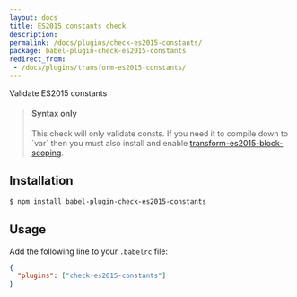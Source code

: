 ```yaml
---
layout: docs
title: ES2015 constants check
description:
permalink: /docs/plugins/check-es2015-constants/
package: babel-plugin-check-es2015-constants
redirect_from:
 - /docs/plugins/transform-es2015-constants/
---
```


Validate ES2015 constants

<blockquote class="babel-callout babel-callout-info">
  <h4>Syntax only</h4>
  <p>
    This check will only validate consts. If you need it to compile down to `var` then you must also install and enable <a href="/docs/plugins/transform-es2015-block-scoping">transform-es2015-block-scoping</a>.
  </p>
</blockquote>

## Installation

```sh
$ npm install babel-plugin-check-es2015-constants
```

## Usage

Add the following line to your `.babelrc` file:

```json
{
  "plugins": ["check-es2015-constants"]
}
```
